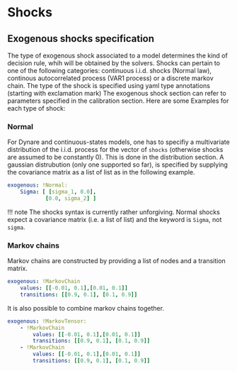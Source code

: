 # Shocks

## Exogenous shocks specification

The type of exogenous shock associated to a model determines the kind of
decision rule, whih will be obtained by the solvers. Shocks can pertain
to one of the following categories: continuous i.i.d. shocks (Normal
law), continous autocorrelated process (VAR1 process) or a discrete
markov chain. The type of the shock is specified using yaml type
annotations (starting with exclamation mark) The exogenous shock section
can refer to parameters specified in the calibration section. Here are
some Examples for each type of shock:

### Normal

For Dynare and continuous-states models, one has to specifiy a
multivariate distribution of the i.i.d. process for the vector of
`shocks` (otherwise shocks are assumed to be constantly 0). This is done
in the distribution section. A gaussian distrubution (only one supported
so far), is specified by supplying the covariance matrix as a list of
list as in the following example.

```yaml
exogenous: !Normal:
    Sigma: [ [sigma_1, 0.0],
            [0.0, sigma_2] ]
```

!!! note
    The shocks syntax is currently rather unforgiving. Normal shocks expect
    a covariance matrix (i.e. a list of list) and the keyword is
    `Sigma`, not `sigma`.


### Markov chains

Markov chains are constructed by providing a list of nodes and a
transition matrix.


```yaml
exogenous: !MarkovChain
    values: [[-0.01, 0.1],[0.01, 0.1]]
    transitions: [[0.9, 0.1], [0.1, 0.9]]
```

It is also possible to combine markov chains together.

```yaml
exogenous: !MarkovTensor:
    - !MarkovChain
        values: [[-0.01, 0.1],[0.01, 0.1]]
        transitions: [[0.9, 0.1], [0.1, 0.9]]
    - !MarkovChain
        values: [[-0.01, 0.1],[0.01, 0.1]]
        transitions: [[0.9, 0.1], [0.1, 0.9]]
```

